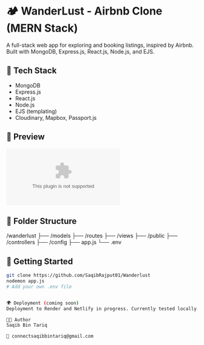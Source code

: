 # 🏕️ WanderLust - Airbnb Clone (MERN Stack)

A full-stack web app for exploring and booking listings, inspired by Airbnb. Built with MongoDB, Express.js, React.js, Node.js, and EJS.

## 🔧 Tech Stack
- MongoDB
- Express.js
- React.js
- Node.js
- EJS (templating)
- Cloudinary, Mapbox, Passport.js

## 📸 Preview

![📁 Images Folder](https://github.com/SaqibRajput01/WanderLust/blob/main/Wanderlust_Images.zip)

## 📁 Folder Structure

/wanderlust
├── /models
├── /routes
├── /views
├── /public
├── /controllers
├── /config
├── app.js
└── .env


## 🚀 Getting Started

```bash
git clone https://github.com/SaqibRajput01/Wanderlust
nodemon app.js
# Add your own .env file


🌍 Deployment (coming soon)
Deployment to Render and Netlify in progress. Currently tested locally.

👨‍💻 Author
Saqib Bin Tariq

📧 connectsaqibbintariq@gmail.com





